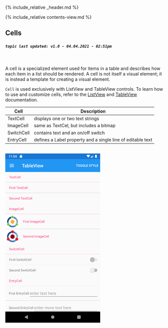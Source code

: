 {% include_relative _header.md %}

{% include_relative contents-view.md %}

Cells 
------
##### `topic last updated: v1.0 - 04.04.2021 - 02:51pm`
<br /> 

A cell is a specialized element used for items in a table and describes how each item in a list should be rendered. A cell is not itself a visual element; it is instead a template for creating a visual element.

`Cell` is used exclusively with ListView and TableView controls. To learn how to use and customize cells, refer to the [ListView](view-if-di-listview.html) and [TableView](view-if-di-tableview.html) documentation.

| Cell       | Description                                                 |
|------------|-------------------------------------------------------------|
| TextCell   | displays one or two text strings                            |            
| ImageCell  | same as TextCel, but includes a bitmap                      |            
| SwitchCell | contains text and an on/off switch                          |            
| EntryCell  | defines a Label property and a single line of editable text |            

<br/>

<img src="images/view/TableView-adr-basic.png" width="300">